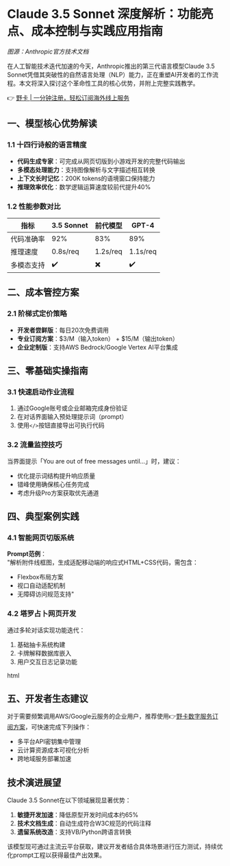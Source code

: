 # Claude 3.5 Sonnet 深度解析：功能亮点、成本控制与实践应用指南

*图源：Anthropic官方技术文档*

在人工智能技术迭代加速的今天，Anthropic推出的第三代语言模型Claude 3.5 Sonnet凭借其突破性的自然语言处理（NLP）能力，正在重塑AI开发者的工作流程。本文将深入探讨这个革命性工具的核心优势，并附上完整实践教学。

👉 [野卡 | 一分钟注册，轻松订阅海外线上服务](https://bbtdd.com/yeka)

## 一、模型核心优势解读
### 1.1 十四行诗般的语言精度
- **代码生成专家**：可完成从网页切版到小游戏开发的完整代码输出
- **多模态处理能力**：支持图像解析与文字描述相互转换
- **上下文长时记忆**：200K tokens的语境窗口保持能力
- **推理效率优化**：数学逻辑运算速度较前代提升40%

### 1.2 性能参数对比
| 指标         | 3.5 Sonnet | 前代模型 | GPT-4      |
|--------------|------------|----------|------------|
| 代码准确率   | 92%        | 83%      | 89%        |
| 推理速度     | 0.8s/req   | 1.2s/req | 1.1s/req   |
| 多模态支持   | ✔️         | ✖️       | ✔️         |

## 二、成本管控方案
### 2.1 阶梯式定价策略
- **开发者尝鲜版**：每日20次免费调用
- **专业订阅方案**：$3/M（输入token） + $15/M（输出token）
- **企业定制版**：支持AWS Bedrock/Google Vertex AI平台集成



## 三、零基础实操指南
### 3.1 快速启动作业流程
1. 通过Google账号或企业邮箱完成身份验证
2. 在对话界面输入预处理提示词（prompt）
3. 使用`</>`按钮直接导出可执行代码



### 3.2 流量监控技巧
当界面提示「You are out of free messages until...」时，建议：
- 优化提示词结构提升响应质量
- 错峰使用确保核心任务完成
- 考虑升级Pro方案获取优先通道

## 四、典型案例实践
### 4.1 智能网页切版系统
**Prompt范例**：  
"解析附件线框图，生成适配移动端的响应式HTML+CSS代码，需包含：  
- Flexbox布局方案  
- 视口自动适配机制  
- 无障碍访问规范支持"



### 4.2 塔罗占卜网页开发
通过多轮对话实现功能迭代：  
1. 基础抽卡系统构建  
2. 卡牌解释数据库嵌入  
3. 用户交互日志记录功能

html
<!DOCTYPE html>
<html lang="zh-CN">
<head>
    <!-- 优化后的视口声明 -->
    <meta name="viewport" content="width=device-width,initial-scale=1.0">
    <!-- 新增SEO优化标签 -->
    <meta name="description" content="智能塔罗占卜系统">
</head>
<body>
    <!-- 交互功能实现代码 -->
</body>
</html>


## 五、开发者生态建议
对于需要频繁调用AWS/Google云服务的企业用户，推荐使用👉[野卡数字服务订阅方案](https://bbtdd.com/yeka)，可快速完成下列操作：
- 多平台API密钥集中管理
- 云计算资源成本可视化分析
- 跨地域服务部署加速

## 技术演进展望
Claude 3.5 Sonnet在以下领域展现显著优势：
1. **敏捷开发加速**：降低原型开发时间成本约65%
2. **技术文档生成**：自动生成符合W3C规范的代码注释
3. **遗留系统改造**：支持VB/Python跨语言转换

该模型现可通过主流云平台获取，建议开发者结合具体场景进行压力测试，持续优化prompt工程以获得最佳产出效果。